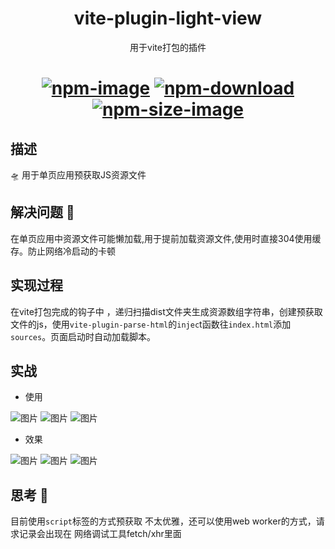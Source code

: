 <h1 align="center">
  vite-plugin-light-view
 </h1>

<div align="center">
  用于vite打包的插件
</div>



<h1 align="center">
  
[![npm-image]][npm-url] [![npm-download]][npm-url] [![npm-size-image]][npm-url]
  
</h1>

[npm-image]: https://img.shields.io/npm/v/vite-plugin-light-view.svg?style=flat-square
[npm-url]: https://www.npmjs.com/package/vite-plugin-light-view
[npm-download]: https://img.shields.io/npm/dt/vite-plugin-light-view
[npm-size-image]: https://img.shields.io/bundlephobia/min/vite-plugin-light-view
## 描述
🛸 用于单页应用预获取JS资源文件
## 解决问题 🐛
在单页应用中资源文件可能懒加载,用于提前加载资源文件,使用时直接304使用缓存。防止网络冷启动的卡顿
## 实现过程
在vite打包完成的钩子中 ，递归扫描dist文件夹生成资源数组字符串，创建预获取文件的js，使用`vite-plugin-parse-html`的`injec`t函数往`index.html`添加`sources`。页面启动时自动加载脚本。
## 实战
- 使用

![图片](https://github.com/github262302/vite-plugin-lignt-view/assets/71603326/5c0a167c-bd74-41f7-8071-f521ad3d9418)
![图片](https://github.com/github262302/vite-plugin-lignt-view/assets/71603326/6070f970-ea42-471a-af95-07d79e407547)
![图片](https://github.com/github262302/vite-plugin-lignt-view/assets/71603326/4a64a50d-b15a-4a22-a53a-d5f18b479d09)
- 效果

![图片](https://github.com/github262302/vite-plugin-lignt-view/assets/71603326/899c8fdb-f59f-44d8-a798-1c5fa31c865a)
![图片](https://github.com/github262302/vite-plugin-lignt-view/assets/71603326/5ffd28b2-17a7-4194-b30c-ec17410cc741)
![图片](https://github.com/github262302/vite-plugin-lignt-view/assets/71603326/676c677d-5ef0-417a-8e39-f0e7dcf39eb7)
## 思考 🤔
目前使用`script`标签的方式预获取 不太优雅，还可以使用web worker的方式，请求记录会出现在 网络调试工具fetch/xhr里面

